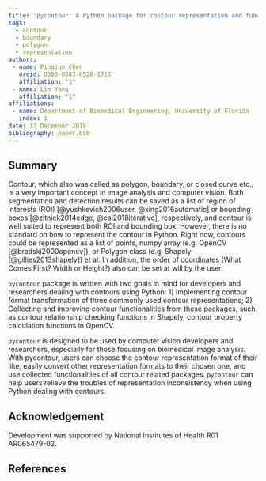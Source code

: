 ```yaml
---
title: 'pycontour: A Python package for contour representation and functionalities'
tags:
  - contour
  - boundary
  - polygon
  - representation
authors:
 - name: Pingjun Chen
   orcid: 0000-0003-0528-1713
   affiliation: "1"
 - name: Lin Yang
   affiliation: "1"
affiliations:
 - name: Department of Biomedical Engineering, University of Florida
   index: 1
date: 17 December 2018
bibliography: paper.bib
---
```


Summary
------------
Contour, which also was called as polygon, boundary, or closed curve etc., is a very important concept in image analysis and computer vision. Both segmentation and detection results can be saved as a list of region of interests (ROI) [@yushkevich2006user, @xing2016automatic] or bounding boxes [@zitnick2014edge, @cai2018iterative], respectively, and contour is well suited to represent both ROI and bounding box. However, there is no standard on how to represent the contour in Python. Right now, contours could be represented as a list of points, numpy array (e.g. OpenCV [@bradski2000opencv]), or Polygon class (e.g. Shapely [@gillies2013shapely]) et al. In addition, the order of coordinates (What Comes First? Width or Height?) also can be set at will by the user.

``pycontour`` package is written with two goals in mind for developers and researchers dealing with contours using Python: 1) Implementing contour format transformation of three commonly used contour representations; 2) Collecting and improving contour functionalities from these packages, such as contour relationship checking functions in Shapely, contour property calculation functions in OpenCV.

``pycontour`` is designed to be used by computer vision developers and researchers, especially for those focusing on biomedical image analysis. With pycontour, users can choose the contour representation format of their like, easily convert other representation formats to their chosen one, and use collected functionalities of all contour related packages. ``pycontour`` can help users relieve the troubles of representation inconsistency when using Python dealing with contours.

Acknowledgement
------------
Development was supported by National Institutes of Health R01 AR065479-02.

References
------------
